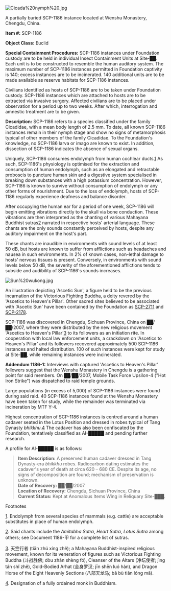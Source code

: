 ![Cicada%20nymph%20.jpg](http://www.scp-wiki.net/local--files/scp-1186/Cicada%20nymph%20.jpg)

A partially buried SCP-1186 instance located at Wenshu Monastery, Chengdu, China.

**Item #:** SCP-1186

**Object Class:** Euclid

**Special Containment Procedures:** SCP-1186 instances under Foundation custody are to be held in individual Insect Containment Units at Site-██. Each unit is to be constructed to resemble the human auditory system. The maximum number of SCP-1186 instances permitted in Foundation captivity is 140; excess instances are to be incinerated. 140 additional units are to be made available as reserve habitats for SCP-1186 instances.

Civilians identified as hosts of SCP-1186 are to be taken under Foundation custody. SCP-1186 instances which are attached to hosts are to be extracted via invasive surgery. Affected civilians are to be placed under observation for a period up to two weeks. After which, interrogation and amnestic treatment are to be given.

**Description:** SCP-1186 refers to a species classified under the family Cicadidae, with a mean body length of 2.5 mm. To date, all known SCP-1186 instances remain in their nymph stage and show no signs of metamorphosis typical of other members of the family Cicadidae. To the Foundation's knowledge, no SCP-1186 larva or imago are known to exist. In addition, dissection of SCP-1186 indicates the absence of sexual organs.

Uniquely, SCP-1186 consumes endolymph from human cochlear ducts.[1](javascript:;) As such, SCP-1186's physiology is optimised for the extraction and consumption of human endolymph, such as an elongated and retractable proboscis to puncture human skin and a digestive system specialised in breaking down substances with a high potassium concentration. However, SCP-1186 is known to survive without consumption of endolymph or any other forms of nourishment. Due to the loss of endolymph, hosts of SCP-1186 regularly experience deafness and balance disorder.

After occupying the human ear for a period of one week, SCP-1186 will begin emitting vibrations directly to the skull via bone conduction. These vibrations are then interpreted as the chanting of various Mahayana Buddhist sutras[2](javascript:;) narrated in respective hosts' arterial language. These chants are the only sounds constantly perceived by hosts, despite any auditory impairment on the host's part.

These chants are inaudible in environments with sound levels of at least 50 dB, but hosts are known to suffer from afflictions such as headaches and nausea in such environments. In 2% of known cases, non-lethal damage to hosts' nervous tissues is present. Conversely, in environments with sound levels below 50 dB, the severity of the aforementioned afflictions tends to subside and audibility of SCP-1186's sounds increases.

![Sun%20wukong.jpg](http://www.scp-wiki.net/local--files/scp-1186/Sun%20wukong.jpg)

An illustration depicting 'Ascetic Sun', a figure held to be the previous incarnation of the Victorious Fighting Buddha, a deity revered by the 'Ascetics to Heaven's Pillar'. Other sacred sites believed to be associated with 'Ascetic Sun' have been contained by the Foundation as [SCP-2711](/scp-2711) and [SCP-2178](/scp-2178).

SCP-1186 was discovered in Chengdu, Sichuan Province, China on ██/██/2007, where they were distributed by the new religious movement 'Ascetics to Heaven's Pillar'[3](javascript:;) to its followers as an initiation rite. In cooperation with local law enforcement units, a crackdown on 'Ascetics to Heaven's Pillar' and its followers recovered approximately 500 SCP-1186 instances and halted distribution. 100 of such instances were kept for study at Site-██, while remaining instances were incinerated.

**Addendum 1186-1:** Interviews with captured 'Ascetics to Heaven's Pillar' followers suggest that the Wenshu Monastery in Chengdu is a gathering point for said members. On ██/██/2007, Mobile Task Force Upsilon-4 ("Hot Iron Strike") was dispatched to raid temple grounds.

Large populations (in excess of 5,000) of SCP-1186 instances were found during said raid. 40 SCP-1186 instances found at the Wenshu Monastery have been taken for study, while the remainder was terminated via incineration by MTF Y-4.

Highest concentration of SCP-1186 instances is centred around a human cadaver seated in the Lotus Position and dressed in robes typical of Tang Dynasty _bhikkhu_.[4](javascript:;) The cadaver has also been confiscated by the Foundation, tentatively classified as AI-█████ and pending further research.

A profile for AI-█████ is as follows:

> **Item Description:** A preserved human cadaver dressed in Tang Dynasty-era _bhikkhu_ robes. Radiocarbon dating estimates the cadaver's year of death at circa 620 – 680 CE. Despite its age, no signs of decomposition are found; mechanism of preservation is unknown.  
> **Date of Recovery:** ██/██/2007  
> **Location of Recovery:** Chengdu, Sichuan Province, China  
> **Current Status:** Kept at Anomalous Items Wing in Reliquary Site-███.

Footnotes

[1](javascript:;). Endolymph from several species of mammals (e.g. cattle) are acceptable substitutes in place of human endolymph.

[2](javascript:;). Said chants include the _Amitabha Sutra_, _Heart Sutra_, _Lotus Sutra_ among others; see Document 1186-甲 for a complete list of sutras.

[3](javascript:;). 天竺行者 (tiān zhú xíng zhě); a Mahayana Buddhist-inspired religious movement, known for its veneration of figures such as Victorious Fighting Buddha (斗战胜佛; dòu zhàn shèng fó), Cleanser of the Altars (净坛使者; jìng tán shǐ zhě), Gold-Bodied Arhat (金身罗汉; jīn shēn luó hàn), and Dragon Horse of the Eight Heavenly Sections (八部天龙马; bā bù tiān lóng mǎ).

[4](javascript:;). Designation of a fully ordained monk in Buddhism.